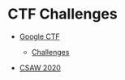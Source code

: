 # CTF Challenges

* [Google CTF](https://capturetheflag.withgoogle.com/)

    * [Challenges](https://capturetheflag.withgoogle.com/challenges)

* [CSAW 2020](https://ctf.csaw.io/)

